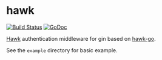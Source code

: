 # hawk

[![Build Status](https://travis-ci.org/hyperboloide/hawk.svg?branch=master)](https://travis-ci.org/hyperboloide/hawk)
[![GoDoc](https://godoc.org/github.com/hyperboloide/hawk?status.svg)](https://godoc.org/github.com/hyperboloide/hawk)

[Hawk](https://github.com/hueniverse/hawk) authentication middleware for gin
based on [hawk-go](https://github.com/tent/hawk-go/).

See the `example` directory for basic example.

